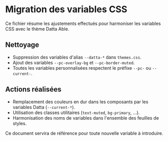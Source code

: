 # Migration des variables CSS

Ce fichier résume les ajustements effectués pour harmoniser les variables CSS avec le thème Datta Able.

## Nettoyage

- Suppression des variables d'alias `--datta-*` dans `themes.css`.
- Ajout des variables `--pc-overlay-bg` et `--pc-border-muted`.
- Toutes les variables personnalisées respectent le préfixe `--pc-` ou `--current-`.

## Actions réalisées

- Remplacement des couleurs en dur dans les composants par les variables Datta (`--current-*`).
- Utilisation des classes utilitaires (`text-muted`, `bg-primary`, ...).
- Harmonisation des noms de variables dans l'ensemble des feuilles de styles.

Ce document servira de référence pour toute nouvelle variable à introduire.
